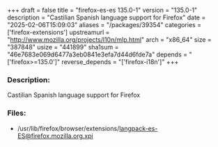 +++
draft = false
title = "firefox-es-es 135.0-1"
version = "135.0-1"
description = "Castilian Spanish language support for Firefox"
date = "2025-02-06T15:09:03"
aliases = "/packages/39354"
categories = ['firefox-extensions']
upstreamurl = "http://www.mozilla.org/projects/l10n/mlp.html"
arch = "x86_64"
size = "387848"
usize = "441899"
sha1sum = "46e7683e069d6477a3eb0841e3efa7d44d6fde7a"
depends = "['firefox>=135.0']"
reverse_depends = "['firefox-i18n']"
+++
### Description: 
Castilian Spanish language support for Firefox

### Files: 
* /usr/lib/firefox/browser/extensions/langpack-es-ES@firefox.mozilla.org.xpi
